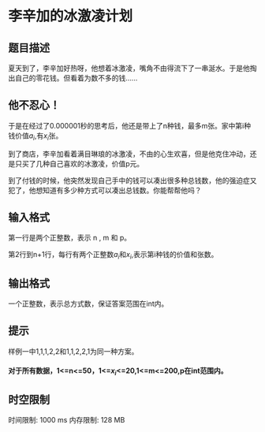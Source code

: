 # 李辛加的冰激凌计划

## 题目描述

  夏天到了，李辛加好热呀，他想着冰激凌，嘴角不由得流下了一串涎水。于是他掏出自己的零花钱。但看着为数不多的钱……
 ## 他不忍心！
 于是在经过了0.000001秒的思考后，他还是带上了n种钱，最多m张。家中第i种钱价值$a_i$,有$x_i$张。
 
 到了商店，李辛加看着满目琳琅的冰激凌，不由的心生欢喜，但是他克住冲动，还是只买了几种自己喜欢的冰激凌，价值p元。
 
到了付钱的时候，他突然发现自己手中的钱可以凑出很多种总钱数，他的强迫症又犯了，他想知道有多少种方式可以凑出总钱数。你能帮帮他吗？

## 输入格式

第一行是两个正整数，表示
 n , m 和 p。
 
第2行到n+1行，每行有两个正整数$a_i$和$x_i$,表示第i种钱的价值和张数。

## 输出格式

一个正整数，表示总方式数，保证答案范围在int内。

## 提示

样例一中1,1,1,2,2和1,1,2,2,1为同一种方案。

#### 对于所有数据，1<=n<=50，1<=$x_i$<=20,1<=m<=200,p在int范围内。

## 时空限制

时间限制: 1000 ms
内存限制: 128 MB
